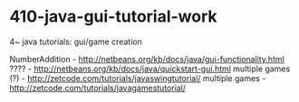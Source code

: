 410-java-gui-tutorial-work
==========================

4~ java tutorials: gui/game creation



NumberAddition - http://netbeans.org/kb/docs/java/gui-functionality.html 
???? - http://netbeans.org/kb/docs/java/quickstart-gui.html
multiple games (?) - http://zetcode.com/tutorials/javaswingtutorial/
multiple games - http://zetcode.com/tutorials/javagamestutorial/
